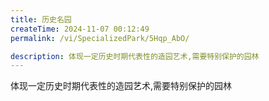 ```yaml
---
title: 历史名园
createTime: 2024-11-07 00:12:49
permalink: /vi/SpecializedPark/5Hqp_AbO/

description: 体现一定历史时期代表性的造园艺术,需要特别保护的园林
---
```


体现一定历史时期代表性的造园艺术,需要特别保护的园林